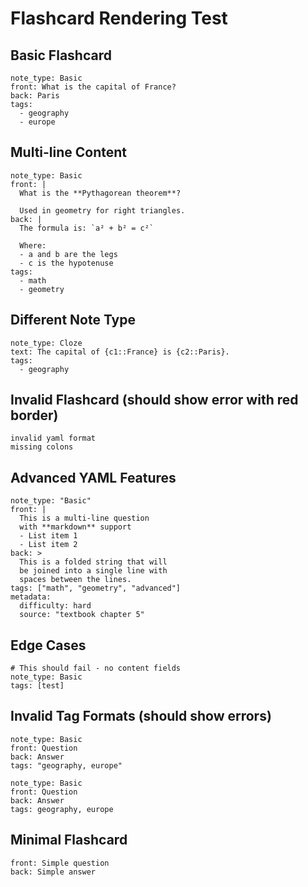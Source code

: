 # Flashcard Rendering Test

## Basic Flashcard

```flashcard
note_type: Basic
front: What is the capital of France?
back: Paris
tags:
  - geography
  - europe
```

## Multi-line Content

```flashcard
note_type: Basic
front: |
  What is the **Pythagorean theorem**?
  
  Used in geometry for right triangles.
back: |
  The formula is: `a² + b² = c²`
  
  Where:
  - a and b are the legs
  - c is the hypotenuse
tags:
  - math
  - geometry
```

## Different Note Type

```flashcard
note_type: Cloze
text: The capital of {c1::France} is {c2::Paris}.
tags:
  - geography
```

## Invalid Flashcard (should show error with red border)

```flashcard
invalid yaml format
missing colons
```

## Advanced YAML Features

```flashcard
note_type: "Basic"
front: |
  This is a multi-line question
  with **markdown** support
  - List item 1
  - List item 2
back: >
  This is a folded string that will
  be joined into a single line with
  spaces between the lines.
tags: ["math", "geometry", "advanced"]
metadata:
  difficulty: hard
  source: "textbook chapter 5"
```

## Edge Cases

```flashcard
# This should fail - no content fields
note_type: Basic
tags: [test]
```

## Invalid Tag Formats (should show errors)

```flashcard
note_type: Basic
front: Question
back: Answer
tags: "geography, europe"
```

```flashcard
note_type: Basic
front: Question
back: Answer
tags: geography, europe
```

## Minimal Flashcard

```flashcard
front: Simple question
back: Simple answer
```